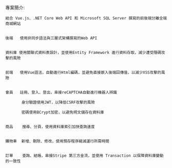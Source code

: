 專案簡介:

    結合 Vue.js、.NET Core Web API 和 Microsoft SQL Server 撰寫的前後端分離全端商城網站


    後端   使用非同步語法與三層式架構撰寫的Web API


    資料庫 使用關聯式資料表設計，並使用Entity Framework 進行資料存取，減少遭受隱碼攻擊的風險


    前端   使用Vue語法，自動進行Html編碼，並避免直接嵌入後端回傳值，以減少XSS攻擊的風險


    會員   註冊、登入、登出，串接reCAPTCHA自動進行機器人辨識

           身分驗證使用JWT，以降低CSRF攻擊的風險

           密碼使用BCrypt加密，以避免明文儲存在資料庫


    商品    搜尋、分頁，使用資料庫索引加快查詢速度


    購物車  新增、刪除、修改，使用預存程序縮減運行所需時間


    訂單    查詢、結帳，串接Stripe 第三方金流，並使用 Transaction 以保障資料庫變動的一致性



